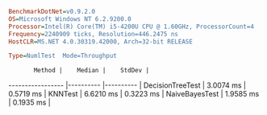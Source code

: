 ```ini
BenchmarkDotNet=v0.9.2.0
OS=Microsoft Windows NT 6.2.9200.0
Processor=Intel(R) Core(TM) i5-4200U CPU @ 1.60GHz, ProcessorCount=4
Frequency=2240909 ticks, Resolution=446.2475 ns
HostCLR=MS.NET 4.0.30319.42000, Arch=32-bit RELEASE

Type=NumlTest  Mode=Throughput  

```
           Method |    Median |    StdDev |
----------------- |---------- |---------- |
 DecisionTreeTest | 3.0074 ms | 0.5719 ms |
          KNNTest | 6.6210 ms | 0.3223 ms |
   NaiveBayesTest | 1.9585 ms | 0.1935 ms |
